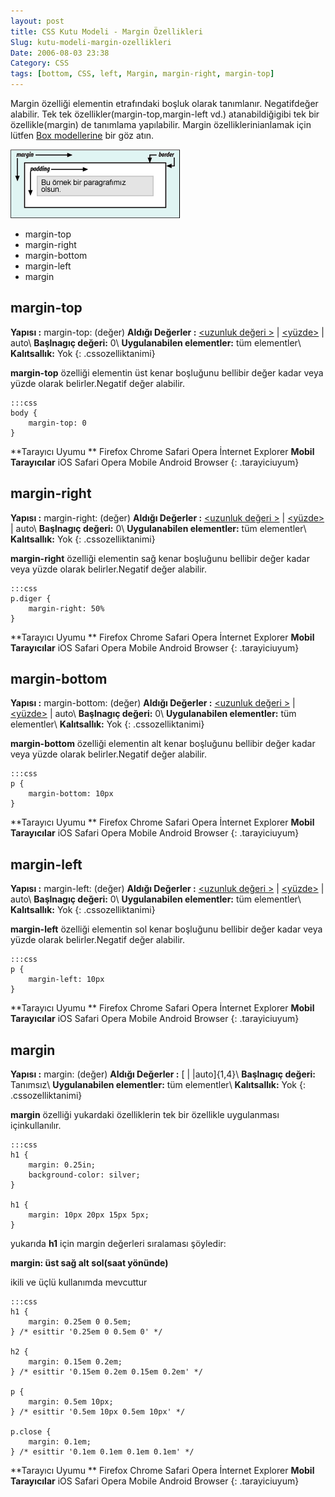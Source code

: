 ```yaml
---
layout: post
title: CSS Kutu Modeli - Margin Özellikleri
Slug: kutu-modeli-margin-ozellikleri
Date: 2006-08-03 23:38
Category: CSS
tags: [bottom, CSS, left, Margin, margin-right, margin-top]
---
```


Margin özelliği elementin etrafındaki boşluk olarak tanımlanır.
Negatifdeğer alabilir. Tek tek özellikler(margin-top,margin-left vd.)
atanabildiğigibi tek bir özellikle(margin) de tanımlama yapılabilir.
Margin özelliklerinianlamak için lütfen [Box modellerine][] bir göz
atın.

![Kutu Modeli][]

-   margin-top
-   margin-right
-   margin-bottom
-   margin-left
-   margin

## margin-top

**Yapısı :** margin-top: (değer)
**Aldığı Değerler :** [<uzunluk değeri >][] | [<yüzde>][<uzunluk değeri >] | auto\\
**Başlnagıç değeri:** 0\\
**Uygulanabilen elementler:** tüm elementler\\
**Kalıtsallık:** Yok
{: .cssozelliktanimi}

**margin-top** özelliği elementin üst kenar boşluğunu bellibir değer
kadar veya yüzde olarak belirler.Negatif değer alabilir.

	:::css
	body {
		margin-top: 0
	}

**Tarayıcı Uyumu **
Firefox
Chrome
Safari
Opera
İnternet Explorer
**Mobil Tarayıcılar**
iOS Safari
Opera Mobile
Android Browser
{: .tarayiciuyum}

## margin-right

**Yapısı :** margin-right: (değer)
**Aldığı Değerler :** [<uzunluk değeri >][] | [<yüzde>][<uzunluk değeri >] | auto\\
**Başlnagıç değeri:** 0\\
**Uygulanabilen elementler:** tüm elementler\\
**Kalıtsallık:** Yok
{: .cssozelliktanimi}

**margin-right** özelliği elementin sağ kenar boşluğunu bellibir değer
kadar veya yüzde olarak belirler.Negatif değer alabilir.

	:::css
	p.diger {
		margin-right: 50%
	}

**Tarayıcı Uyumu **
Firefox
Chrome
Safari
Opera
İnternet Explorer
**Mobil Tarayıcılar**
iOS Safari
Opera Mobile
Android Browser
{: .tarayiciuyum}

## margin-bottom

**Yapısı :** margin-bottom: (değer)
**Aldığı Değerler :** [<uzunluk değeri >][] | [<yüzde>][<uzunluk değeri >] | auto\\
**Başlnagıç değeri:** 0\\
**Uygulanabilen elementler:** tüm elementler\\
**Kalıtsallık:** Yok
{: .cssozelliktanimi}

**margin-bottom** özelliği elementin alt kenar boşluğunu bellibir değer
kadar veya yüzde olarak belirler.Negatif değer alabilir.

	:::css
	p {
		margin-bottom: 10px
	}

**Tarayıcı Uyumu **
Firefox
Chrome
Safari
Opera
İnternet Explorer
**Mobil Tarayıcılar**
iOS Safari
Opera Mobile
Android Browser
{: .tarayiciuyum}

## margin-left

**Yapısı :** margin-left: (değer)
**Aldığı Değerler :** [<uzunluk değeri >][] | [<yüzde>][<uzunluk değeri >] | auto\\
**Başlnagıç değeri:** 0\\
**Uygulanabilen elementler:** tüm elementler\\
**Kalıtsallık:** Yok
{: .cssozelliktanimi}

**margin-left** özelliği elementin sol kenar boşluğunu bellibir değer
kadar veya yüzde olarak belirler.Negatif değer alabilir.

	:::css
	p {
		margin-left: 10px
	}


**Tarayıcı Uyumu **
Firefox
Chrome
Safari
Opera
İnternet Explorer
**Mobil Tarayıcılar**
iOS Safari
Opera Mobile
Android Browser
{: .tarayiciuyum}

## margin

**Yapısı :** margin: (değer)
**Aldığı Değerler :** [[<percentage>][] | [<length>][<percentage>] |auto]{1,4}\\
**Başlnagıç değeri:** Tanımsız\\
**Uygulanabilen elementler:** tüm elementler\\
**Kalıtsallık:** Yok
{: .cssozelliktanimi}

**margin** özelliği yukardaki özelliklerin tek bir özellikle uygulanması
içinkullanılır.

	:::css
	h1 {
		margin: 0.25in;
		background-color: silver;
	}

	h1 {
		margin: 10px 20px 15px 5px;
	}

yukarıda **h1** için margin değerleri sıralaması şöyledir:

**margin: üst sağ alt sol(saat yönünde)**

ikili ve üçlü kullanımda mevcuttur

	:::css
	h1 {
		margin: 0.25em 0 0.5em;
	} /* esittir '0.25em 0 0.5em 0' */

	h2 {
		margin: 0.15em 0.2em;
	} /* esittir '0.15em 0.2em 0.15em 0.2em' */

	p {
		margin: 0.5em 10px;
	} /* esittir '0.5em 10px 0.5em 10px' */

	p.close {
		margin: 0.1em;
	} /* esittir '0.1em 0.1em 0.1em 0.1em' */

**Tarayıcı Uyumu **
Firefox
Chrome
Safari
Opera
İnternet Explorer
**Mobil Tarayıcılar**
iOS Safari
Opera Mobile
Android Browser
{: .tarayiciuyum}

  [Box modellerine]: http://fatihhayrioglu.com/?p=13
  [Kutu Modeli]: /images/basit_boxmodel.gif
  [<uzunluk değeri >]: http://fatihhayrioglu.com/?p=95
  [<percentage>]: #
